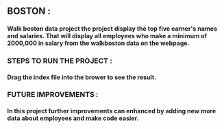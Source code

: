 ## BOSTON :
#### Walk boston data project the project display the top five earner's names and salaries. That will display all employees who make a minimum of 2000,000 in salary from the walkboston  data on the webpage.
### STEPS TO RUN THE PROJECT :
#### Drag the index file into the brower to see the result.
### FUTURE IMPROVEMENTS :
#### In this project further improvements can enhanced by adding new more data about employees and make code easier.
